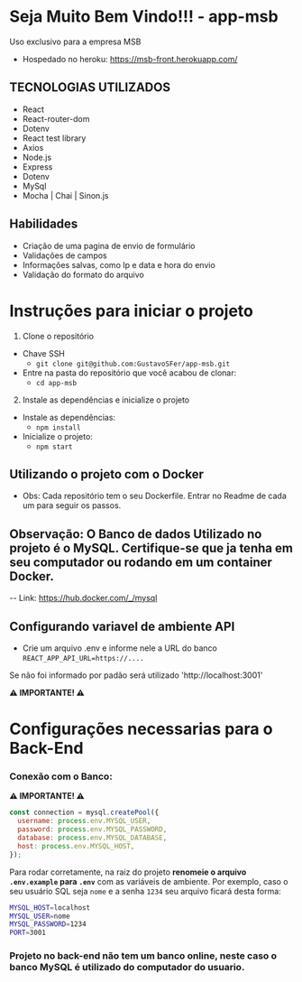 # Seja Muito Bem Vindo!!! - app-msb
<p>Uso exclusivo para a empresa MSB</p>

  * Hospedado no heroku: https://msb-front.herokuapp.com/

## TECNOLOGIAS UTILIZADOS
<ul>
  <li>React</li>
  <li>React-router-dom</li>
  <li>Dotenv</li>
  <li>React test library</li>
  <li>Axios</li>
  <li>Node.js</li>
  <li>Express</li>
  <li>Dotenv</li>
  <li>MySql</li>
  <li>Mocha | Chai | Sinon.js </li>
</ul>

## Habilidades
<ul>
  <li>Criação de uma pagina de envio de formulário</li>
  <li>Validações de campos</li>
  <li>Informações salvas, como Ip e data e hora do envio</li>
  <li>Validação do formato do arquivo</li>
</ul>


# Instruções para iniciar o projeto

1. Clone o repositório
  * Chave SSH
    * `git clone git@github.com:GustavoSFer/app-msb.git`
  * Entre na pasta do repositório que você acabou de clonar:
    * `cd app-msb`

2. Instale as dependências e inicialize o projeto
  * Instale as dependências:
    * `npm install`
  * Inicialize o projeto:
    * `npm start`

## Utilizando o projeto com o Docker
  * Obs: Cada repositório tem o seu Dockerfile. Entrar no Readme de cada um para seguir os passos.

## Observação: O Banco de dados Utilizado no projeto é o MySQL. Certifique-se que ja tenha em seu computador ou rodando em um container Docker.
 -- Link: https://hub.docker.com/_/mysql

## Configurando variavel de ambiente API
  * Crie um arquivo .env e informe nele a URL do banco
  ``` REACT_APP_API_URL=https://.... ```
<p>
  Se não foi informado por padão será utilizado 'http://localhost:3001'
</p>

**⚠️ IMPORTANTE! ⚠️**
# Configurações necessarias para o Back-End

### Conexão com o Banco:

**⚠️ IMPORTANTE! ⚠️**

```javascript
const connection = mysql.createPool({
  username: process.env.MYSQL_USER,
  password: process.env.MYSQL_PASSWORD,
  database: process.env.MYSQL_DATABASE,
  host: process.env.MYSQL_HOST,
});
```
Para rodar corretamente, na raiz do projeto **renomeie o arquivo `.env.example` para `.env`** com as variáveis de ambiente. Por exemplo, caso o seu usuário SQL seja `nome` e a senha `1234` seu arquivo ficará desta forma:

```sh
MYSQL_HOST=localhost
MYSQL_USER=nome
MYSQL_PASSWORD=1234
PORT=3001
```

### Projeto no back-end não tem um banco online, neste caso o banco MySQL é utilizado do computador do usuario.
